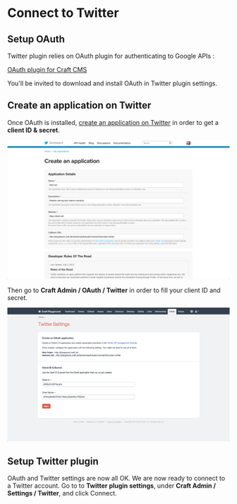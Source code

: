 # Connect to Twitter

## Setup OAuth

Twitter plugin relies on OAuth plugin for authenticating to Google APIs :

[OAuth plugin for Craft CMS](https://github.com/dukt/oauth)

You'll be invited to download and install OAuth in Twitter plugin settings.


## Create an application on Twitter

Once OAuth is installed, [create an application on Twitter](https://dev.twitter.com/apps) in order to get a **client ID & secret**.

![Image](assets/craft-oauth-twitter-app.png)

Then go to **Craft Admin / OAuth / Twitter** in order to fill your client ID and secret.

![Image](assets/craft-oauth-twitter-settings.png)

## Setup Twitter plugin

OAuth and Twitter settings are now all OK. We are now ready to connect to a Twitter account.
Go to to **Twitter plugin settings**, under **Craft Admin / Settings / Twitter**, and click Connect.